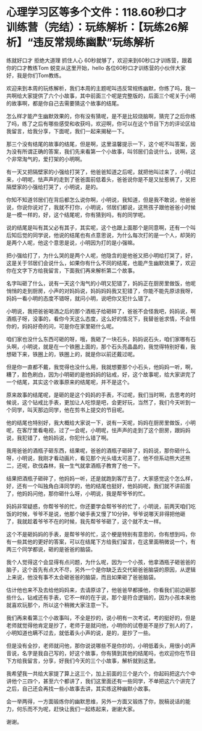 # 心理学习区等多个文件：118.60秒口才训练营（完结）：玩练解析：【玩练26解析】“违反常规练幽默”玩练解析

练就好口才 拒绝大道理 抓住人心 60秒就够了，欢迎来到60秒口才训练营，跟着你的口才教练Tom 蜕变从这里开始，hello 各位60秒口才训练营的小伙伴大家好，我是你们Tom教练。

欢迎来到本周的玩练解析，我们本周的主题呢叫违反常规练幽默，你练了吗，我一共啊给大家提供了六个小故事，其中前面三个呢是完整版的，后面三个呢关于小明的故事啊，都是你自己去需要猜这个故事的结尾。

怎么样才能产生幽默效果的，你有没有猜呢，是不是比较烧脑啊，猜完了之后你练了吗，练了之后有哪些感受和收获吗，欢迎啊，你可以在这个节目下方的评论区给我留言，给我分享，下面呢，我们一起来揭秘一下。

那三个没有结尾的故事的结尾，但是啊，这里温馨提示一下，这个呢不叫答案，因为没有所谓正确的答案，我们先来看第一个小故事，叫邻居们会说什么，说啊，这个非常淘气的，爱打架的小明啊。

有一天又把隔壁家的小强给打哭了，他爸爸知道之后呢，就把他叫过来了，小明过来，小明呢，怯声声的走到了爸爸面前低着头，爸爸说你是不是又扯惹祸了，又把隔壁家的小强给打哭了，小明说，是的。

你知不知道邻居们在背后都怎么说你啊，小明说，我知道，但是我不敢说，他爸爸说，你说你说对了，我就不打你，小明说，邻居们都说，这熊孩子跟他爸爸小时候是一模一样的，好，这个结尾呢，你有猜到吗，有的同学呢。

说的结尾是叫有其父必有其子，其实呢，这个也跟上面那个是同意啊，还有一个叫后知后觉的同学说，他说的结尾也有点意思说，为什么每次打的是一个人，却哭的是两个人呢，他这个意思是说，小明因为打的是小强嘛。

把小强给打了，为什么哭的是两个人呢，他隐含的是他爸又把小明给打哭了，好，这是关于邻居们会说什么，如果你有什么不同的结尾，也能产生幽默效果了，欢迎你在文字下方给我留言，下面我们再来解析第二个故事。

名字叫砸了什么，说有一天这个淘气的小明又犯错了，妈妈正在厨房里做饭，他呢悄悄的走到厨房，小声的对妈妈说，妈妈妈妈我又犯错了，你能不能先原谅我呀，妈妈一看小明的态度不错呀，就问小明，说吧你又犯什么错了。

小明说，我把爸爸喝酒之后的那个酒瓶子给砸碎了，爸爸不会怪我吧，妈妈说，啊酒瓶子呀，没事的，看你今天这么态度，这么好的情况下，我替爸爸求情，不会怪你的，妈妈好奇的问，可是你在家里砸什么呢。

咱们家也没什么东西可砸的呀，哦，我砸了一块石头，妈妈说石头，咱们家哪有石头啊，小明说，就是在一个铁圈上面的，那个石头亮晶晶的，我觉得特别好看，我想砸下来，铁圈上的，铁圈上的，就是你以前还戴过呢。

但是你一直都不戴，我觉得也没什么用，我就想要那个小石头，他妈妈一听，啊，糟了，脸色刷白，因为小明砸的是他妈妈的钻戒，好，这个故事呢，给大家讲完了一个结尾，其实这个故事原来的结尾呢，并不是这个。

原来故事的结尾呢，是砸的是这个妈妈的手表，不过呢，我们当时啊，去思考的时候说，这个钻戒比手表，更加让人吃惊是吧，会更好玩，当然了，我们今天听到一个同学，叫天那边同学，他在剪书上提交的节目呢。

他的结尾也特别好，我大概给大家说一下，说有一天呢，妈妈在厨房里做饭，小明呢，在客厅里看电视，过了一会呢，小明呢，怯声声的走到了这个厨房，跟妈妈说，我犯错了，他妈妈说，你犯什么错了啊。

我用爸爸的酒瓶子砸东西，结果呢，爸爸的酒瓶子砸碎了，妈妈说，那你砸什么呀，小明说，我刚才看动画片，看见那个光头墙太可恶了，他不但系动熊大还熊二，还呢，砍伐森林，我一生气就拿酒瓶子教育了他一下。

结果把酒瓶子砸碎了，他妈妈一听，还是就跑到客厅去了，大家感觉这个怎么样，好，还有一个叫独角白泽同学的，他的结尾也挺好，他妈妈呢，我们就不讲前面了，他妈妈问他，那你砸什么呀，小明说，我是帮爷爷的忙。

妈妈非常疑惑，你帮爷爷的忙，你还要学会帮爷爷的忙了，小明说，前两天咱们吃饭的时候，爷爷不是说，他那个破手表又慢了10分钟，爷爷说哪天非得把他砸了，我就趁着爷爷不在的时候，我先帮爷爷砸了，这个就不太一样。

这个不是砸妈妈的手表，是帮爷爷的忙，这个梗是特别有意思的，你有想到吗，你有一些其他的更好的答案，可以在结尾下方给我们留言，在这里面稍微说一个，有两三个同学都说，砸的是爸爸的脑袋。

我个人觉得这个会显得有点问题，为什么呢，因为一个小孩，他拿酒瓶子砸爸爸的脑子，这个首先有点大不尽，另外一个是你缺乏去交代砸爸爸脑袋的原因，从逻辑上来说，他没有事不太会砸爸爸的脑袋，而且如果砸了爸爸脑袋。

估计他也来不及去给他妈妈来，去请原谅了，他爸爸早都揍他，你看我们前边砸那些什么，钻戒还有手表，它不一样的在于说，那个是符合逻辑的，因为小孩本来他就喜欢玩那个，所以这个稍微大家注意一下。

我们再来看第三个小故事叫，不全是抄的，说小明有一次考试，考的挺好的，但是老师就觉得他肯定是抄了，老师于是就问他，小明你的试卷是不是抄了别人的了，小明知道也瞒不过去，就低着头小声的说，是的，是抄了一些。

但是没有全抄，老师就问他，那你说说哪些不是你抄的，小明低着头，用很小的声音说，名字是我自己写的，好这个故事，你有猜到其他的结尾吗，也欢迎你在节目下方给我留言，分享，好我们今天的三个小故事，解析就到这里。

我希望我一共给大家提了算上这三个，加上前面的三个是六个，你起码把这六个中讲他个三四个，甚至六个都讲了，我们这里面还有一些同学，不单把这六个讲完了之后，自己还会再找一些小故事去讲，其实练这种幽默小故事。

会一举两得，一方面锻炼你的幽默思维，另外一方面又锻炼了你，脱稿说话的能力，何乐而不为呢，赶快让我们一起练起来，谢谢大家。

谢谢。